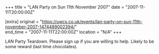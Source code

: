 +++
title = "LAN Party on Sun 11th November 2007"
date = "2007-11-11T20:00:00Z"

[extra]
original = "https://uwcs.co.uk/events/lan-party-on-sun-11th-november-2007-1474489002394/"    
end_time = "2007-11-11T22:00:00Z"
location = "N/A"
+++

LAN Party Teardown. Please sign up if you are willing to help. Likely to be some reward (last time chocolates).

